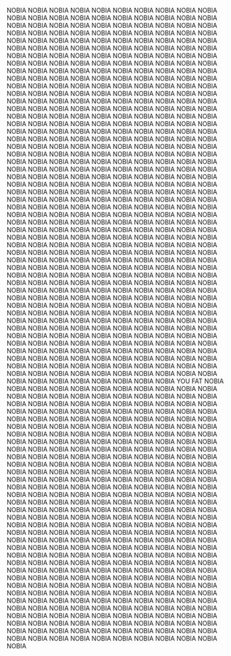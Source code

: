 NOBIA NOBIA NOBIA NOBIA NOBIA NOBIA NOBIA NOBIA NOBIA NOBIA NOBIA NOBIA NOBIA NOBIA NOBIA NOBIA NOBIA NOBIA NOBIA NOBIA NOBIA NOBIA NOBIA NOBIA NOBIA NOBIA NOBIA NOBIA NOBIA NOBIA NOBIA NOBIA NOBIA NOBIA NOBIA NOBIA NOBIA NOBIA NOBIA NOBIA NOBIA NOBIA NOBIA NOBIA NOBIA NOBIA NOBIA NOBIA NOBIA NOBIA NOBIA NOBIA NOBIA NOBIA NOBIA NOBIA NOBIA NOBIA NOBIA NOBIA NOBIA NOBIA NOBIA NOBIA NOBIA NOBIA NOBIA NOBIA NOBIA NOBIA NOBIA NOBIA NOBIA NOBIA NOBIA NOBIA NOBIA NOBIA NOBIA NOBIA NOBIA NOBIA NOBIA NOBIA NOBIA NOBIA NOBIA NOBIA NOBIA NOBIA NOBIA NOBIA NOBIA NOBIA NOBIA NOBIA NOBIA NOBIA NOBIA NOBIA NOBIA NOBIA NOBIA NOBIA NOBIA NOBIA NOBIA NOBIA NOBIA NOBIA NOBIA NOBIA NOBIA NOBIA NOBIA NOBIA NOBIA NOBIA NOBIA NOBIA NOBIA NOBIA NOBIA NOBIA NOBIA NOBIA NOBIA NOBIA NOBIA NOBIA NOBIA NOBIA NOBIA NOBIA NOBIA NOBIA NOBIA NOBIA NOBIA NOBIA NOBIA NOBIA NOBIA NOBIA NOBIA NOBIA NOBIA NOBIA NOBIA NOBIA NOBIA NOBIA NOBIA NOBIA NOBIA NOBIA NOBIA NOBIA NOBIA NOBIA NOBIA NOBIA NOBIA NOBIA NOBIA NOBIA NOBIA NOBIA NOBIA NOBIA NOBIA NOBIA NOBIA NOBIA NOBIA NOBIA NOBIA NOBIA NOBIA NOBIA NOBIA NOBIA NOBIA NOBIA NOBIA NOBIA NOBIA NOBIA NOBIA NOBIA NOBIA NOBIA NOBIA NOBIA NOBIA NOBIA NOBIA NOBIA NOBIA NOBIA NOBIA NOBIA NOBIA NOBIA NOBIA NOBIA NOBIA NOBIA NOBIA NOBIA NOBIA NOBIA NOBIA NOBIA NOBIA NOBIA NOBIA NOBIA NOBIA NOBIA NOBIA NOBIA NOBIA NOBIA NOBIA NOBIA NOBIA NOBIA NOBIA NOBIA NOBIA NOBIA NOBIA NOBIA NOBIA NOBIA NOBIA NOBIA NOBIA NOBIA NOBIA NOBIA NOBIA NOBIA NOBIA NOBIA NOBIA NOBIA NOBIA NOBIA NOBIA NOBIA NOBIA NOBIA NOBIA NOBIA NOBIA NOBIA NOBIA NOBIA NOBIA NOBIA NOBIA NOBIA NOBIA NOBIA NOBIA NOBIA NOBIA NOBIA NOBIA NOBIA NOBIA NOBIA NOBIA NOBIA NOBIA NOBIA NOBIA NOBIA NOBIA NOBIA NOBIA NOBIA NOBIA NOBIA NOBIA NOBIA NOBIA NOBIA NOBIA NOBIA NOBIA NOBIA NOBIA NOBIA NOBIA NOBIA NOBIA NOBIA NOBIA NOBIA NOBIA NOBIA NOBIA NOBIA NOBIA NOBIA NOBIA NOBIA NOBIA NOBIA NOBIA NOBIA NOBIA NOBIA NOBIA NOBIA NOBIA NOBIA NOBIA NOBIA NOBIA NOBIA NOBIA NOBIA NOBIA NOBIA NOBIA NOBIA NOBIA NOBIA NOBIA NOBIA NOBIA NOBIA NOBIA NOBIA NOBIA NOBIA NOBIA NOBIA NOBIA NOBIA NOBIA NOBIA NOBIA NOBIA NOBIA NOBIA NOBIA NOBIA NOBIA NOBIA NOBIA NOBIA NOBIA NOBIA NOBIA NOBIA NOBIA NOBIA NOBIA NOBIA NOBIA NOBIA NOBIA NOBIA NOBIA NOBIA NOBIA NOBIA NOBIA NOBIA NOBIA NOBIA NOBIA NOBIA NOBIA NOBIA NOBIA NOBIA NOBIA NOBIA NOBIA NOBIA NOBIA NOBIA NOBIA NOBIA NOBIA NOBIA NOBIA NOBIA NOBIA NOBIA NOBIA NOBIA NOBIA NOBIA NOBIA NOBIA NOBIA NOBIA NOBIA NOBIA NOBIA NOBIA NOBIA NOBIA NOBIA NOBIA NOBIA NOBIA NOBIA NOBIA NOBIA NOBIA NOBIA NOBIA NOBIA NOBIA NOBIA NOBIA NOBIA NOBIA NOBIA NOBIA NOBIA NOBIA NOBIA NOBIA NOBIA NOBIA NOBIA NOBIA NOBIA NOBIA NOBIA NOBIA NOBIA NOBIA NOBIA NOBIA NOBIA NOBIA NOBIA NOBIA NOBIA NOBIA NOBIA NOBIA NOBIA NOBIA NOBIA NOBIA NOBIA NOBIA NOBIA NOBIA NOBIA NOBIA NOBIA NOBIA NOBIA NOBIA NOBIA NOBIA NOBIA NOBIA NOBIA NOBIA NOBIA NOBIA NOBIA NOBIA NOBIA NOBIA NOBIA NOBIA NOBIA NOBIA NOBIA NOBIA NOBIA NOBIA NOBIA NOBIA NOBIA NOBIA NOBIA NOBIA NOBIA NOBIA NOBIA NOBIA NOBIA NOBIA YOU   FAT   NOBIA NOBIA NOBIA NOBIA NOBIA NOBIA NOBIA NOBIA NOBIA NOBIA NOBIA NOBIA NOBIA NOBIA NOBIA NOBIA NOBIA NOBIA NOBIA NOBIA NOBIA NOBIA NOBIA NOBIA NOBIA NOBIA NOBIA NOBIA NOBIA NOBIA NOBIA NOBIA NOBIA NOBIA NOBIA NOBIA NOBIA NOBIA NOBIA NOBIA NOBIA NOBIA NOBIA NOBIA NOBIA NOBIA NOBIA NOBIA NOBIA NOBIA NOBIA NOBIA NOBIA NOBIA NOBIA NOBIA NOBIA NOBIA NOBIA NOBIA NOBIA NOBIA NOBIA NOBIA NOBIA NOBIA NOBIA NOBIA NOBIA NOBIA NOBIA NOBIA NOBIA NOBIA NOBIA NOBIA NOBIA NOBIA NOBIA NOBIA NOBIA NOBIA NOBIA NOBIA NOBIA NOBIA NOBIA NOBIA NOBIA NOBIA NOBIA NOBIA NOBIA NOBIA NOBIA NOBIA NOBIA NOBIA NOBIA NOBIA NOBIA NOBIA NOBIA NOBIA NOBIA NOBIA NOBIA NOBIA NOBIA NOBIA NOBIA NOBIA NOBIA NOBIA NOBIA NOBIA NOBIA NOBIA NOBIA NOBIA NOBIA NOBIA NOBIA NOBIA NOBIA NOBIA NOBIA NOBIA NOBIA NOBIA NOBIA NOBIA NOBIA NOBIA NOBIA NOBIA NOBIA NOBIA NOBIA NOBIA NOBIA NOBIA NOBIA NOBIA NOBIA NOBIA NOBIA NOBIA NOBIA NOBIA NOBIA NOBIA NOBIA NOBIA NOBIA NOBIA NOBIA NOBIA NOBIA NOBIA NOBIA NOBIA NOBIA NOBIA NOBIA NOBIA NOBIA NOBIA NOBIA NOBIA NOBIA NOBIA NOBIA NOBIA NOBIA NOBIA NOBIA NOBIA NOBIA NOBIA NOBIA NOBIA NOBIA NOBIA NOBIA NOBIA NOBIA NOBIA NOBIA NOBIA NOBIA NOBIA NOBIA NOBIA NOBIA NOBIA NOBIA NOBIA NOBIA NOBIA NOBIA NOBIA NOBIA NOBIA NOBIA NOBIA NOBIA NOBIA NOBIA NOBIA NOBIA NOBIA NOBIA NOBIA NOBIA NOBIA NOBIA NOBIA NOBIA NOBIA NOBIA NOBIA NOBIA NOBIA NOBIA NOBIA NOBIA NOBIA NOBIA NOBIA NOBIA NOBIA NOBIA NOBIA NOBIA NOBIA NOBIA NOBIA NOBIA NOBIA NOBIA NOBIA NOBIA NOBIA NOBIA NOBIA NOBIA NOBIA NOBIA NOBIA NOBIA NOBIA NOBIA NOBIA NOBIA NOBIA NOBIA NOBIA NOBIA NOBIA NOBIA NOBIA NOBIA NOBIA NOBIA NOBIA NOBIA NOBIA NOBIA NOBIA NOBIA NOBIA NOBIA NOBIA NOBIA NOBIA NOBIA NOBIA NOBIA NOBIA NOBIA NOBIA NOBIA NOBIA NOBIA NOBIA NOBIA NOBIA NOBIA NOBIA NOBIA NOBIA NOBIA NOBIA NOBIA NOBIA NOBIA NOBIA NOBIA NOBIA NOBIA NOBIA NOBIA NOBIA NOBIA NOBIA NOBIA NOBIA NOBIA NOBIA NOBIA NOBIA NOBIA NOBIA NOBIA NOBIA NOBIA NOBIA NOBIA NOBIA NOBIA NOBIA NOBIA NOBIA NOBIA NOBIA NOBIA NOBIA NOBIA NOBIA NOBIA NOBIA NOBIA NOBIA NOBIA NOBIA NOBIA NOBIA NOBIA NOBIA NOBIA NOBIA 
